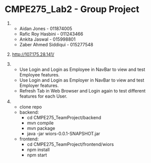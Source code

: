 # CMPE275_Lab2 - Group Project
1.
    - Aidan Jones - 011874005
    - Rafic Roy Hasbini - 011243466
    - Ankita Jaswal - 015998801
    - Zaber Ahmed Siddiqui - 015277548

2. http://107.175.28.141/

3. 
    - Use Login and Login as Employee in NavBar to view and test Employee features.
    - Use Login and Login as Employer in NavBar to view and test Employer features.
    - Refresh Tab in Web Browser and Login again to test different features for each User.

4. 
    - clone repo
    - backend: 
        * cd CMPE275_TeamProject/backend
        * mvn compile
        * mvn package
        * java -jar wiors-0.0.1-SNAPSHOT.jar
    * frontend:
        * cd CMPE275_TeamProject/frontend/wiors
        * npm install
        * npm start

